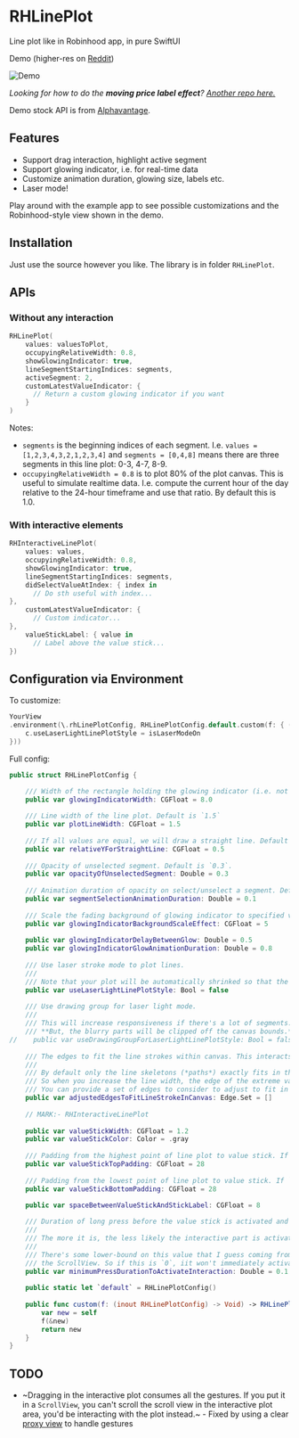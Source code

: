 # RHLinePlot
Line plot like in Robinhood app, in pure SwiftUI

Demo (higher-res on [Reddit](https://www.reddit.com/r/SwiftUI/comments/g0hcct/rhlineplot_demo_a_robinhoodlike_line_plot_in/))

![Demo](https://raw.githubusercontent.com/aunnnn/RHLinePlot/master/rhplot-demo-new.gif)

*Looking for how to do the **moving price label effect**? [Another repo here.](https://github.com/aunnnn/MovingNumbersView)*

Demo stock API is from [Alphavantage](https://www.alphavantage.co).

## Features
- Support drag interaction, highlight active segment
- Support glowing indicator, i.e. for real-time data
- Customize animation duration, glowing size, labels etc.
- Laser mode!

Play around with the example app to see possible customizations and the Robinhood-style view shown in the demo.

## Installation
Just use the source however you like. The library is in folder `RHLinePlot`.

## APIs
### Without any interaction
```swift
RHLinePlot(
    values: valuesToPlot,
    occupyingRelativeWidth: 0.8,
    showGlowingIndicator: true,
    lineSegmentStartingIndices: segments,
    activeSegment: 2,
    customLatestValueIndicator: {
      // Return a custom glowing indicator if you want
    }
)
```

Notes:
- `segments` is the beginning indices of each segment. I.e. `values = [1,2,3,4,3,2,1,2,3,4]` and `segments = [0,4,8]` means there are three segments in this line plot: 0-3, 4-7, 8-9.
- `occupyingRelativeWidth = 0.8` is to plot 80% of the plot canvas. This is useful to simulate realtime data. I.e. compute the current hour of the day relative to the 24-hour timeframe and use that ratio. By default this is 1.0.

### With interactive elements
```swift
RHInteractiveLinePlot(
    values: values,
    occupyingRelativeWidth: 0.8,
    showGlowingIndicator: true,
    lineSegmentStartingIndices: segments,
    didSelectValueAtIndex: { index in
      // Do sth useful with index...
},
    customLatestValueIndicator: {
      // Custom indicator...
},
    valueStickLabel: { value in
      // Label above the value stick...
})
```
## Configuration via Environment

To customize:
```swift
YourView
.environment(\.rhLinePlotConfig, RHLinePlotConfig.default.custom(f: { (c) in
    c.useLaserLightLinePlotStyle = isLaserModeOn
}))
```

Full config:
```swift
public struct RHLinePlotConfig {

    /// Width of the rectangle holding the glowing indicator (i.e. not `radius`, but rather `glowingIndicatorWidth = 2*radius`). Default is `8.0`
    public var glowingIndicatorWidth: CGFloat = 8.0
    
    /// Line width of the line plot. Default is `1.5`
    public var plotLineWidth: CGFloat = 1.5
    
    /// If all values are equal, we will draw a straight line. Default is 0.5 which draws a line at the middle.
    public var relativeYForStraightLine: CGFloat = 0.5
    
    /// Opacity of unselected segment. Default is `0.3`.
    public var opacityOfUnselectedSegment: Double = 0.3
    
    /// Animation duration of opacity on select/unselect a segment. Default is `0.1`.
    public var segmentSelectionAnimationDuration: Double = 0.1
    
    /// Scale the fading background of glowing indicator to specified value. Default is `5` (scale to 5 times bigger before disappear)
    public var glowingIndicatorBackgroundScaleEffect: CGFloat = 5
    
    public var glowingIndicatorDelayBetweenGlow: Double = 0.5
    public var glowingIndicatorGlowAnimationDuration: Double = 0.8
    
    /// Use laser stroke mode to plot lines.
    ///
    /// Note that your plot will be automatically shrinked so that the blurry part fits inside the canvas.
    public var useLaserLightLinePlotStyle: Bool = false
    
    /// Use drawing group for laser light mode.
    ///
    /// This will increase responsiveness if there's a lot of segments.
    /// **But, the blurry parts will be clipped off the canvas bounds.**
//    public var useDrawingGroupForLaserLightLinePlotStyle: Bool = false
    
    /// The edges to fit the line strokes within canvas. This interacts with `plotLineWidth`. Default is `[]`.
    ///
    /// By default only the line skeletons (*paths*) exactly fits in the canvas,** without considering the `plotLineWidth`**.
    /// So when you increase the line width, the edge of the extreme values could go out of the canvas.
    /// You can provide a set of edges to consider to adjust to fit in canvas.
    public var adjustedEdgesToFitLineStrokeInCanvas: Edge.Set = []
    
    // MARK:- RHInteractiveLinePlot
    
    public var valueStickWidth: CGFloat = 1.2
    public var valueStickColor: Color = .gray
    
    /// Padding from the highest point of line plot to value stick. If `0`, the top of value stick will be at the same level of the highest point in plot.
    public var valueStickTopPadding: CGFloat = 28
    
    /// Padding from the lowest point of line plot to value stick. If `0`, the end of value stick will be at the same level of the lowest point in plot.
    public var valueStickBottomPadding: CGFloat = 28
    
    public var spaceBetweenValueStickAndStickLabel: CGFloat = 8

    /// Duration of long press before the value stick is activated and draggable.
    ///
    /// The more it is, the less likely the interactive part is activated accidentally on scroll view. Default is `0.1`.
    ///
    /// There's some lower-bound on this value that I guess coming from delaysContentTouches of
    /// the ScrollView. So if this is `0`, iit won't immediately activate the long press (but quickly horizontal pan will).
    public var minimumPressDurationToActivateInteraction: Double = 0.1
    
    public static let `default` = RHLinePlotConfig()
    
    public func custom(f: (inout RHLinePlotConfig) -> Void) -> RHLinePlotConfig {
        var new = self
        f(&new)
        return new
    }
}
```
## TODO
- ~Dragging in the interactive plot consumes all the gestures. If you put it in a `ScrollView`, you can't scroll the scroll view in the interactive plot area, you'd be interacting with the plot instead.~ - Fixed by using a clear [proxy view](https://github.com/aunnnn/RHLinePlot/blob/master/RHLinePlot/PressAndHorizontalDragGesture.swift) to handle gestures
